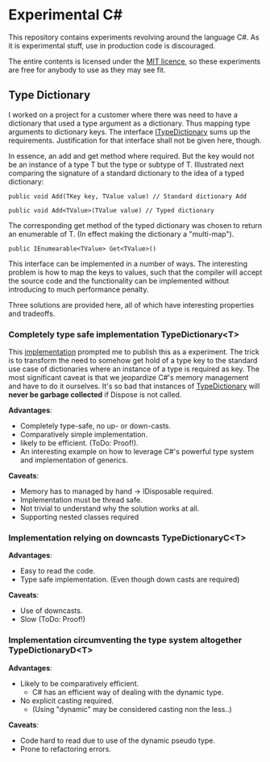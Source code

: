 # Experimental C#
This repository contains experiments revolving around the language C#. As it is experimental stuff, use in production code is discouraged.

The entire contents is licensed under the [MIT licence](./LICENSE), so these experiments are free for anybody to use as they may see fit.

## Type Dictionary
I worked on a project for a customer where there was need to have a dictionary that used a type argument as a dictionary. Thus mapping type arguments to dictionary keys. The interface [ITypeDictionary](./TypeDictionary/ITypeDictionary.cs) sums up the requirements. Justification for that interface shall not be given here, though.

In essence, an add and get method where required. But the key would not be an instance of a type T but the type or subtype of T. Illustrated next comparing the signature of a standard dictionary to the idea of a typed dictionary:

```language csharp
public void Add(TKey key, TValue value) // Standard dictionary Add

public void Add<TValue>(TValue value) // Typed dictionary
```
The corresponding get method of the typed dictionary was chosen to return an enumerable of T. (In effect making the dictionary a "multi-map").

```language csharp
public IEnumearable<TValue> Get<TValue>()

```

This interface can be implemented in a number of ways. The interesting problem is how to map the keys to values, such that the compiler will accept the source code and the functionality can be implemented without introducing to much performance penalty.

Three solutions are provided here, all of which have interesting properties and tradeoffs.

### Completely type safe implementation TypeDictionary&lt;T&gt;
This [implementation](./TypeDictionary/TypeDictionary.cs) prompted me to publish this as a experiment. The trick is to transform the need to somehow get hold of a type key to the standard use case of dictionaries where an instance of a type is required as key. The most significant caveat is that we jeopardize C#'s memory management and have to do it ourselves. It's so bad that instances of [TypeDictionary](./TypeDictionary/TypeDictionary.cs) will **never be garbage collected** if Dispose is not called.

**Advantages**:
- Completely type-safe, no up- or down-casts.
- Comparatively simple implementation.
- likely to be efficient. (ToDo: Proof!).
- An interesting example on how to leverage C#'s powerful type system and implementation of generics.

**Caveats**:
- Memory has to managed by hand -&gt; IDisposable required.
- Implementation must be thread safe.
- Not trivial to understand why the solution works at all.
- Supporting nested classes required

### Implementation relying on downcasts TypeDictionaryC&lt;T&gt;

**Advantages**:
- Easy to read the code.
- Type safe implementation. (Even though down casts are required)

**Caveats**:
- Use of downcasts.
- Slow (ToDo: Proof!)

### Implementation circumventing the type system altogether TypeDictionaryD&lt;T&gt;

**Advantages**:
- Likely to be comparatively efficient.
    - C# has an efficient way of dealing with the dynamic type.
- No explicit casting required.
    - (Using "dynamic" may be considered casting non the less..)

**Caveats**:
- Code hard to read due to use of the dynamic pseudo type.
- Prone to refactoring errors.
